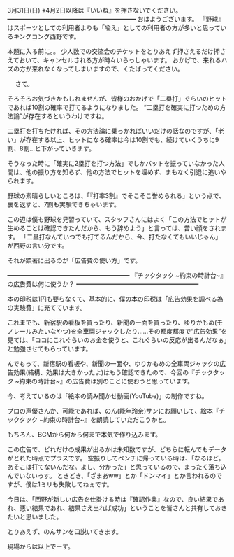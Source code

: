 3月31日(日) ※4月2日以降は『いいね』を押さないでください。
━━━━━━━━━━━━━━━━━━━━━
おはようございます。
『野球』はスポーツとしての利用者よりも「喩え」としての利用者の方が多いと思っているキングコング西野です。

本題に入る前に。。
少人数での交流会のチケットをとりあえず押さえるだけ押さえておいて、キャンセルされる方が時々いらっしゃいます。
おかげで、来れるハズの方が来れなくなってしまいますので、くたばってください。

　
さて。

そろそろお気づきかもしれませんが、皆様のおかげで「二塁打」ぐらいのヒットであれば10割の確率で打てるようになりました。
“二塁打を確実に打つための方法論”が存在するというわけですね。

二塁打を打ちたければ、その方法論に乗っかればいいだけの話なのですが、「老い」が存在する以上、ヒットになる確率は今は10割でも、続けていくうちに9割、8割…と下がっていきます。

そうなった時に「確実に2塁打を打つ方法」でしかバットを振っていなかった人間は、他の振り方を知らず、他の方法でヒットを埋めず、まもなく引退に追いやられます。

野球の素晴らしいところは、「『打率3割』でそこそこ誉められる」という点で、裏を返すと、7割も実験できちゃいます。

この辺は僕も野球を見習っていて、スタッフさんにはよく「この方法でヒットが生めることは確認できたんだから、もう辞めよう」と言っては、苦い顔をされます。
「二塁打なんていつでも打てるんだから、今、打たなくてもいいじゃん」が西野の言い分です。

それが顕著に出るのが「広告費の使い方」です。

━━━━━━━━━━━━━━━━━━━━
『チックタック ~約束の時計台~』の広告費は何に使うか？
━━━━━━━━━━━━━━━━━━━━

本の印税は1円も要らなくて、基本的に、僕の本の印税は「広告効果を調べる為の実験費」に充てています。

これまでも、新宿駅の看板を買ったり、新聞の一面を買ったり、ゆりかもめ(モノレールみたいなやつ)を全車両ジャックしたり……その都度都度で“広告効果”を見ては、「ココにこれぐらいのお金を使うと、これぐらいの反応が出るんだなぁ」と勉強させてもらっています。

んでもって、新宿駅の看板や、新聞の一面や、ゆりかもめの全車両ジャックの広告効果(結構、効果は大きかったよ)はもう確認できたので、今回の『チックタック ~約束の時計台~』の広告費は別のことに使おうと思っています。

今、考えているのは「絵本の読み聞かせ動画(YouTube)」の制作ですね。

プロの声優さんか、可能であれば、のん(能年玲奈)サンにお願いして、絵本『チックタック ~約束の時計台~』を朗読していただこうかと。

もちろん、BGMから何から何まで本気で作り込みます。

この広告で、どれだけの成果が出るかは未知数ですが、どちらに転んでもデータがとれた時点でプラスです。
空振りしてベンチに帰っている時は、「なるほど。あそこは打てないんだな。よし、分かった」と思っているので、まったく落ち込んでいないっす。
ときどき、「ざまあww」とか「ドンマイ」とか言われるのですが、僕は1ミリも失敗してねぇです。

今日は、「西野が新しい広告を仕掛ける時は『確認作業』なので、良い結果であれ、悪い結果であれ、結果さえ出れば成功」ということを皆さんと共有しておきたいと思いました。

とりあえず、のんサンを口説いてきます。

現場からは以上でーす。
